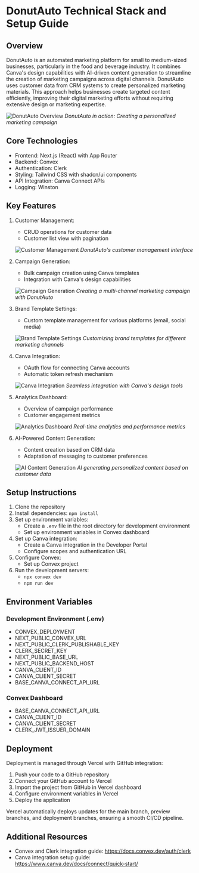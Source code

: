 # DonutAuto Technical Stack and Setup Guide

## Overview

DonutAuto is an automated marketing platform for small to medium-sized businesses, particularly in the food and beverage industry. It combines Canva's design capabilities with AI-driven content generation to streamline the creation of marketing campaigns across digital channels. DonutAuto uses customer data from CRM systems to create personalized marketing materials. This approach helps businesses create targeted content efficiently, improving their digital marketing efforts without requiring extensive design or marketing expertise.

![DonutAuto Overview](path/to/overview.gif)
*DonutAuto in action: Creating a personalized marketing campaign*

## Core Technologies

- Frontend: Next.js (React) with App Router
- Backend: Convex
- Authentication: Clerk
- Styling: Tailwind CSS with shadcn/ui components
- API Integration: Canva Connect APIs
- Logging: Winston

## Key Features

1. Customer Management:
   - CRUD operations for customer data
   - Customer list view with pagination

   ![Customer Management](path/to/customer-management.png)
   *DonutAuto's customer management interface*

2. Campaign Generation:
   - Bulk campaign creation using Canva templates
   - Integration with Canva's design capabilities

   ![Campaign Generation](path/to/campaign-generation.gif)
   *Creating a multi-channel marketing campaign with DonutAuto*

3. Brand Template Settings:
   - Custom template management for various platforms (email, social media)

   ![Brand Template Settings](path/to/brand-templates.png)
   *Customizing brand templates for different marketing channels*

4. Canva Integration:
   - OAuth flow for connecting Canva accounts
   - Automatic token refresh mechanism

   ![Canva Integration](path/to/canva-integration.png)
   *Seamless integration with Canva's design tools*

5. Analytics Dashboard:
   - Overview of campaign performance
   - Customer engagement metrics

   ![Analytics Dashboard](path/to/analytics-dashboard.png)
   *Real-time analytics and performance metrics*

6. AI-Powered Content Generation:
   - Content creation based on CRM data
   - Adaptation of messaging to customer preferences

   ![AI Content Generation](path/to/ai-content.gif)
   *AI generating personalized content based on customer data*

## Setup Instructions

1. Clone the repository
2. Install dependencies: `npm install`
3. Set up environment variables:
   - Create a `.env` file in the root directory for development environment
   - Set up environment variables in Convex dashboard
4. Set up Canva integration:
   - Create a Canva integration in the Developer Portal
   - Configure scopes and authentication URL
5. Configure Convex:
   - Set up Convex project
6. Run the development servers:
   - `npx convex dev`
   - `npm run dev`

## Environment Variables

### Development Environment (.env)

- CONVEX_DEPLOYMENT
- NEXT_PUBLIC_CONVEX_URL
- NEXT_PUBLIC_CLERK_PUBLISHABLE_KEY
- CLERK_SECRET_KEY
- NEXT_PUBLIC_BASE_URL
- NEXT_PUBLIC_BACKEND_HOST
- CANVA_CLIENT_ID
- CANVA_CLIENT_SECRET
- BASE_CANVA_CONNECT_API_URL

### Convex Dashboard

- BASE_CANVA_CONNECT_API_URL
- CANVA_CLIENT_ID
- CANVA_CLIENT_SECRET
- CLERK_JWT_ISSUER_DOMAIN

## Deployment

Deployment is managed through Vercel with GitHub integration:

1. Push your code to a GitHub repository
2. Connect your GitHub account to Vercel
3. Import the project from GitHub in Vercel dashboard
4. Configure environment variables in Vercel
5. Deploy the application

Vercel automatically deploys updates for the main branch, preview branches, and deployment branches, ensuring a smooth CI/CD pipeline.

## Additional Resources

- Convex and Clerk integration guide: https://docs.convex.dev/auth/clerk
- Canva integration setup guide: https://www.canva.dev/docs/connect/quick-start/

